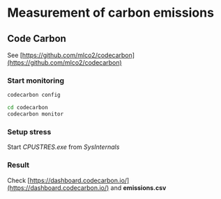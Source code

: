 # Measurement of carbon emissions

## Code Carbon

See [https://github.com/mlco2/codecarbon](https://github.com/mlco2/codecarbon)

### Start monitoring

```cmd 
codecarbon config
```

``` cmd
cd codecarbon
codecarbon monitor
```

### Setup stress

Start *CPUSTRES.exe* from *SysInternals*

### Result

Check [https://dashboard.codecarbon.io/](https://dashboard.codecarbon.io/) and **emissions.csv**